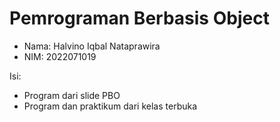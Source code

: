 # Pemrograman Berbasis Object

- Nama: Halvino Iqbal Nataprawira
- NIM: 2022071019

Isi:
- Program dari slide PBO
- Program dan praktikum dari kelas terbuka
